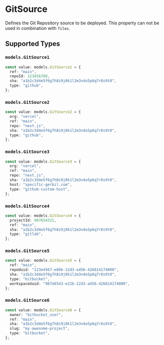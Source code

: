 # GitSource

Defines the Git Repository source to be deployed. This property can not be used in combination with `files`.


## Supported Types

### `models.GitSource1`

```typescript
const value: models.GitSource1 = {
  ref: "main",
  repoId: 123456789,
  sha: "a1b2c3d4e5f6g7h8i9j0k1l2m3n4o5p6q7r8s9t0",
  type: "github",
};
```

### `models.GitSource2`

```typescript
const value: models.GitSource2 = {
  org: "vercel",
  ref: "main",
  repo: "next.js",
  sha: "a1b2c3d4e5f6g7h8i9j0k1l2m3n4o5p6q7r8s9t0",
  type: "github",
};
```

### `models.GitSource3`

```typescript
const value: models.GitSource3 = {
  org: "vercel",
  ref: "main",
  repo: "next.js",
  sha: "a1b2c3d4e5f6g7h8i9j0k1l2m3n4o5p6q7r8s9t0",
  host: "specific-gerbil.com",
  type: "github-custom-host",
};
```

### `models.GitSource4`

```typescript
const value: models.GitSource4 = {
  projectId: 987654321,
  ref: "main",
  sha: "a1b2c3d4e5f6g7h8i9j0k1l2m3n4o5p6q7r8s9t0",
  type: "gitlab",
};
```

### `models.GitSource5`

```typescript
const value: models.GitSource5 = {
  ref: "main",
  repoUuid: "123e4567-e89b-12d3-a456-426614174000",
  sha: "a1b2c3d4e5f6g7h8i9j0k1l2m3n4o5p6q7r8s9t0",
  type: "bitbucket",
  workspaceUuid: "987e6543-e21b-12d3-a456-426614174000",
};
```

### `models.GitSource6`

```typescript
const value: models.GitSource6 = {
  owner: "bitbucket_user",
  ref: "main",
  sha: "a1b2c3d4e5f6g7h8i9j0k1l2m3n4o5p6q7r8s9t0",
  slug: "my-awesome-project",
  type: "bitbucket",
};
```

